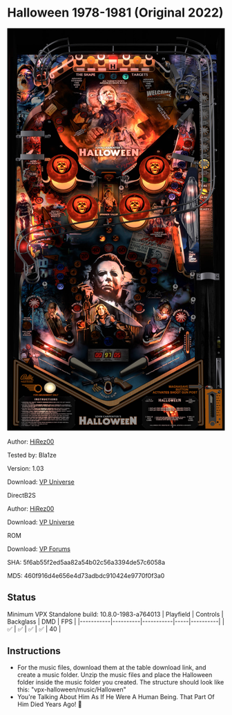 # Halloween 1978-1981 (Original 2022) 

![Table Preview](../../images/vpx-halloween.png)

Author: [HiRez00](https://vpuniverse.com/profile/19941-hirez00/)  

Tested by: Bla1ze

Version: 1.03

Download: [VP Universe](https://vpuniverse.com/files/file/11966-halloween-1978-1981-original-2022-vpx/)

DirectB2S

Author: [HiRez00](https://vpuniverse.com/profile/19941-hirez00/)  


Download: [VP Universe](https://vpuniverse.com/files/file/11966-halloween-1978-1981-original-2022-vpx/)

ROM

Download: [VP Forums](https://www.vpforums.org/index.php?app=downloads&showfile=659)

SHA: 5f6ab55f2ed5aa82a54b02c56a3394de57c6058a

MD5: 460f916d4e656e4d73adbdc910424e9770f0f3a0

## Status 

Minimum VPX Standalone build: 10.8.0-1983-a764013
| Playfield | Controls | Backglass | DMD | FPS | 
|-----------|----------|-----------|-----|----------|
| :white_check_mark: | :white_check_mark: | :white_check_mark: | :white_check_mark: | 40 |

## Instructions

- For the music files, download them at the table download link, and create a music folder. Unzip the music files and place the Halloween folder inside the music folder you created. The structure should look like this: "vpx-halloween/music/Hallowen"
- You're Talking About Him As If He Were A Human Being. That Part Of Him Died Years Ago! 🎃
